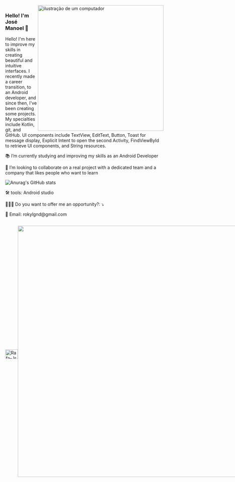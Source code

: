 <img src="https://raw.githubusercontent.com/MicaelliMedeiros/micaellimedeiros/master/image/computer-illustration.png" alt="ilustração de um computador" min-width="400px" max-width="400px" width="400px" align="right">

### Hello! I'm José Manoel 🤝

 Hello! I'm here to improve my skills in creating beautiful and intuitive interfaces. I recently made a career transition, to an Android developer, and since then, I've been creating some projects. My specialties include Kotlin, git, and GitHub.
UI components include TextView, EditText, Button, Toast for message display, Explicit Intent to open the second Activity, FindViewById to retrieve UI components, and String resources.
</p>

 📚 I’m currently studying and improving my skills as an Android Developer
 
 🚀 I’m looking to collaborate on a real project with a dedicated team and a company that likes people who want to learn
 
![Anurag's GitHub stats](https://github-readme-stats.vercel.app/api?username=RokyLGND&show_icons=true&theme=radical) 

<p align="left">
  🛠 tools: Android studio
</p>

<p align="left">
  👨🏻‍💻 Do you want to offer me an opportunity?: ⤵️
</p>

<p align="left">
  📩 Email: rokylgnd@gmail.com
</p>

<div style="display: flex; align-items: center;">

<div style="display: inline_block"><br>
  <img align="center" alt="Rafa-Js" height="30" width="40" src="https://cdn.jsdelivr.net/gh/devicons/devicon/icons/kotlin/kotlin-original.svg">

</div>

##

<p align="left">
  <a
    href="https://github.com/RokyLGND/github-profile-trophy"
    title="repositório de troféus"
  >
    <img
      width="800"
      src="https://github-profile-trophy.vercel.app/?username=RokyLGND&column=8&theme=darkhub&no-frame=true&no-bg=true"
    />
  </a>
</p>

<div>
 <img src="https://camo.githubusercontent.com/b80e477de5f7843eab9b2a71e6454da3fce9df84f7b84a19bdc23a85e4473476/68747470733a2f2f6d69726f2e6d656469756d2e636f6d2f76322f726573697a653a6669743a313038302f312a56465957586c6167355378716770713745484a3743412e676966">
</div>
